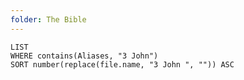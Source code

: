```yaml
---
folder: The Bible
---
```


```dataview
LIST 
WHERE contains(Aliases, "3 John")
SORT number(replace(file.name, "3 John ", "")) ASC
```
 
